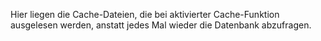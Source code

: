 Hier liegen die Cache-Dateien, die bei aktivierter Cache-Funktion ausgelesen werden, anstatt jedes Mal wieder die Datenbank abzufragen.